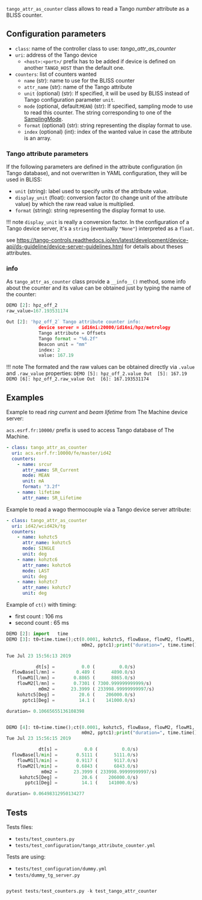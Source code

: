 
`tango_attr_as_counter` class allows to read a Tango *number* attribute as a
BLISS counter.

## Configuration parameters

* `class`: name of the controller class to use: *tango_attr_as_counter*
* `uri`: address of the Tango device
    -  `<host>:<port>/` prefix has to be added if device is defined on another
       `TANGO_HOST` than the default one.
* `counters`: list of counters wanted
    - `name` (str): name to use for the BLISS counter
    - `attr_name` (str): name of the Tango attribute
    - `unit` (optional) (str): If specified, it will be used by BLISS instead of
       Tango configuration parameter `unit`.
    - `mode` (optional, default:`MEAN`) (str): If specified, sampling mode to use to read this
      counter. The string corresponding to one of the
      [SamplingMode](dev_ct.md#sampling-counter-modes).
    - `format` (optional) (str): string representing the display format to use.
    - `index` (optional) (int): index of the wanted value in case the attribute is an array.

### Tango attribute parameters
If the following parameters are defined in the attribute configuration (in Tango
database), and not overwritten in YAML configuration, they will be used in
BLISS:

* `unit` (string): label used to specify units of the attribute value.
* `display_unit` (float): conversion factor (to change unit of the
  attribute value) by which the raw read value is multiplied.
* `format` (string): string representing the display format to use.


!!! note
    `display_unit` is really a conversion factor. In the configuration of a
    Tango device server, it's a `string` (eventually `"None"`) interpreted as a
    `float`.

see https://tango-controls.readthedocs.io/en/latest/development/device-api/ds-guideline/device-server-guidelines.html
for details about theses attributes.


### info

As `tango_attr_as_counter` class provide a `__info__()` method, some info about
the counter and its value can be obtained just by typing the name of the
counter:

```python
DEMO [2]: hpz_off_2
raw_value=167.193531174

Out [2]: 'hpz_off_2` Tango attribute counter info:
            device server = id16ni:20000/id16ni/hpz/metrology
            Tango attribute = Offsets
            Tango format = "%6.2f"
            Beacon unit = "mm"
            index: 2
            value: 167.19
```


!!! note
    The formated and the raw values can be obtained directly via `.value` and
    `.raw_value` properties:
    ```
    DEMO [5]: hpz_off_2.value
    Out  [5]: 167.19
    DEMO [6]: hpz_off_2.raw_value
    Out  [6]: 167.193531174
    ```


## Examples

Example to read *ring current* and *beam lifetime* from The Machine device
server:

`acs.esrf.fr:10000/` prefix is used to access Tango database of The Machine.

```yaml
- class: tango_attr_as_counter
  uri: acs.esrf.fr:10000/fe/master/id42
  counters:
    - name: srcur
      attr_name: SR_Current
      mode: MEAN
      unit: mA
      format: "3.2f"
    - name: lifetime
      attr_name: SR_Lifetime
```

Example to read a wago thermocouple via a Tango device server attribute:

```yaml
- class: tango_attr_as_counter
  uri: id42/wcid42k/tg
  counters:
    - name: kohztc5
      attr_name: kohztc5
      mode: SINGLE
      unit: deg
    - name: kohztc6
      attr_name: kohztc6
      mode: LAST
      unit: deg
    - name: kohztc7
      attr_name: kohztc7
      unit: deg
```

Example of `ct()` with timing:

* first count : 106 ms
* second count : 65 ms

```python
DEMO [2]: import   time
DEMO [3]: t0=time.time();ct(0.0001, kohztc5, flowBase, flowM2, flowM1,
                            m0m2, pptc1);print("duration=", time.time()-t0)

Tue Jul 23 15:56:13 2019

           dt[s] =          0.0 (         0.0/s)
  flowBase[l/mn] =        0.489 (      4890.0/s)
    flowM1[l/mn] =       0.8865 (      8865.0/s)
    flowM2[l/mn] =       0.7301 ( 7300.999999999999/s)
            m0m2 =      23.3999 ( 233998.99999999997/s)
    kohztc5[Deg] =         20.6 (    206000.0/s)
      pptc1[Deg] =         14.1 (    141000.0/s)

duration= 0.10665655136108398


DEMO [4]: t0=time.time();ct(0.0001, kohztc5, flowBase, flowM2, flowM1,
                            m0m2, pptc1);print("duration=", time.time()-t0)
Tue Jul 23 15:56:15 2019

            dt[s] =          0.0 (         0.0/s)
  flowBase[l/min] =       0.5111 (      5111.0/s)
    flowM1[l/min] =       0.9117 (      9117.0/s)
    flowM2[l/min] =       0.6843 (      6843.0/s)
             m0m2 =      23.3999 ( 233998.99999999997/s)
     kohztc5[Deg] =         20.6 (    206000.0/s)
       pptc1[Deg] =         14.1 (    141000.0/s)

duration= 0.06498312950134277
```


## Tests

Tests files:

* `tests/test_counters.py`
* `tests/test_configuration/tango_attribute_counter.yml`

Tests are using:

* `tests/test_configuration/dummy.yml`
* `tests/dummy_tg_server.py`


```python

pytest tests/test_counters.py -k test_tango_attr_counter

```

